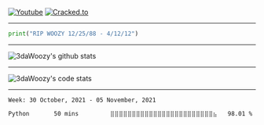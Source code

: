 [![Youtube](https://img.shields.io/youtube/channel/subscribers/UCnOipMsHmErfo09-mpcXcmA?color=bd93f9&label=Youtube&style=flat-square)](https://www.youtube.com/channel/UCnOipMsHmErfo09-mpcXcmA)
[![Cracked.to](https://img.shields.io/static/v1?style=flat-square&label=Cracked.to&message=3daWoozy&color=bd93f9)](https://cracked.to/3DaWoozy)
***
```python
print("𝚁𝙸𝙿 𝚆𝙾𝙾𝚉𝚈 𝟷𝟸/𝟸𝟻/𝟾𝟾 - 𝟺/𝟷𝟸/𝟷𝟸")
```
***

![3daWoozy's github stats](https://github-readme-stats.vercel.app/api?username=3daWoozy&show_icons=true&hide_border=True&bg_color=282a36&title_color=bd93f9&text_color=50fa7b&icon_color=ffb86c)

---

![3daWoozy's code stats](https://github-readme-stats.vercel.app/api/top-langs/?username=3daWoozy&bg_color=282a36&title_color=bd93f9&text_color=50fa7b&icon_color=ffb86c)

-----
<!--START_SECTION:waka-->
```text
Week: 30 October, 2021 - 05 November, 2021

Python       50 mins         ⣿⣿⣿⣿⣿⣿⣿⣿⣿⣿⣿⣿⣿⣿⣿⣿⣿⣿⣿⣿⣿⣿⣿⣿⣦   98.01 % 
```
<!--END_SECTION:waka-->
